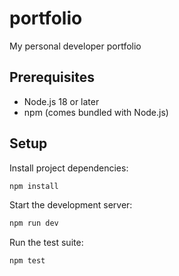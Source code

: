 # portfolio
My personal developer portfolio

## Prerequisites

- Node.js 18 or later
- npm (comes bundled with Node.js)

## Setup

Install project dependencies:

```bash
npm install
```

Start the development server:

```bash
npm run dev
```

Run the test suite:

```bash
npm test
```
